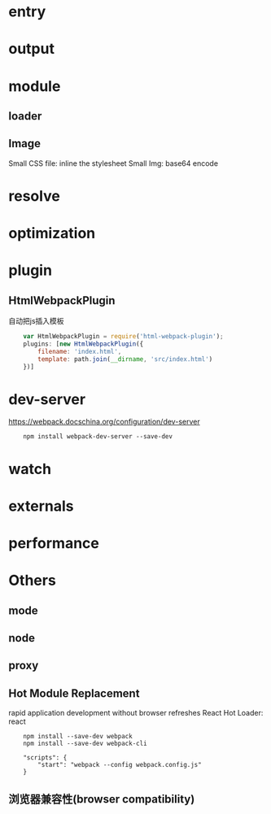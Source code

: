 
# entry


# output

# module

## loader
## Image
Small CSS file:  inline the stylesheet
Small Img: base64 encode

# resolve

# optimization

# plugin

##  HtmlWebpackPlugin
自动把js插入模板
```js
	var HtmlWebpackPlugin = require('html-webpack-plugin');
	plugins: [new HtmlWebpackPlugin({
		filename: 'index.html',
		template: path.join(__dirname, 'src/index.html')
	})]
```

# dev-server
https://webpack.docschina.org/configuration/dev-server
```
	npm install webpack-dev-server --save-dev
```


# watch

# externals

# performance

# Others

## mode


## node


## proxy


## Hot Module Replacement
rapid application development without browser refreshes
React Hot Loader: react

```
	npm install --save-dev webpack
	npm install --save-dev webpack-cli

	"scripts": {
		"start": "webpack --config webpack.config.js"
	}
```


## 浏览器兼容性(browser compatibility)
